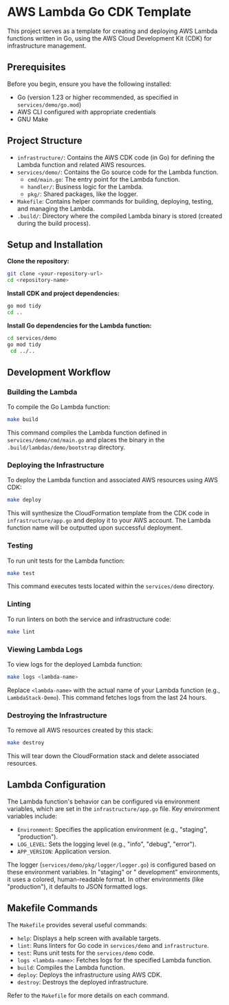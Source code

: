 # AWS Lambda Go CDK Template

This project serves as a template for creating and deploying AWS Lambda functions written in Go, using the AWS Cloud
Development Kit (CDK) for infrastructure management.

## Prerequisites

Before you begin, ensure you have the following installed:

* Go (version 1.23 or higher recommended, as specified in `services/demo/go.mod`)
* AWS CLI configured with appropriate credentials
* GNU Make

## Project Structure

* `infrastructure/`: Contains the AWS CDK code (in Go) for defining the Lambda function and related AWS resources.
* `services/demo/`: Contains the Go source code for the Lambda function.
    * `cmd/main.go`: The entry point for the Lambda function.
    * `handler/`: Business logic for the Lambda.
    * `pkg/`: Shared packages, like the logger.
* `Makefile`: Contains helper commands for building, deploying, testing, and managing the Lambda.
* `.build/`: Directory where the compiled Lambda binary is stored (created during the build process).

## Setup and Installation

**Clone the repository:**

```bash
git clone <your-repository-url>
cd <repository-name>
```

**Install CDK and project dependencies:**

```bash
go mod tidy
cd ..
```

**Install Go dependencies for the Lambda function:**

```bash
cd services/demo
go mod tidy
 cd ../..
```

## Development Workflow

### Building the Lambda

To compile the Go Lambda function:

```bash
make build
```

This command compiles the Lambda function defined in `services/demo/cmd/main.go` and places the binary in the
`.build/lambdas/demo/bootstrap` directory.

### Deploying the Infrastructure

To deploy the Lambda function and associated AWS resources using AWS CDK:

```bash
make deploy
```

This will synthesize the CloudFormation template from the CDK code in `infrastructure/app.go` and deploy it to your AWS
account. The Lambda function name will be outputted upon successful deployment.

### Testing

To run unit tests for the Lambda function:

```bash
make test
```

This command executes tests located within the `services/demo` directory.

### Linting

To run linters on both the service and infrastructure code:

```bash
make lint
```

### Viewing Lambda Logs

To view logs for the deployed Lambda function:

```bash
make logs <lambda-name>
```

Replace `<lambda-name>` with the actual name of your Lambda function (e.g., `LambdaStack-Demo`). This command fetches
logs from the last 24 hours.

### Destroying the Infrastructure

To remove all AWS resources created by this stack:

```bash
make destroy
```

This will tear down the CloudFormation stack and delete associated resources.

## Lambda Configuration

The Lambda function's behavior can be configured via environment variables, which are set in the `infrastructure/app.go`
file. Key environment variables include:

* `Environment`: Specifies the application environment (e.g., "staging", "production").
* `LOG_LEVEL`: Sets the logging level (e.g., "info", "debug", "error").
* `APP_VERSION`: Application version.

The logger (`services/demo/pkg/logger/logger.go`) is configured based on these environment variables. In "staging" or "
development" environments, it uses a colored, human-readable format. In other environments (like "production"), it
defaults to JSON formatted logs.

## Makefile Commands

The `Makefile` provides several useful commands:

* `help`: Displays a help screen with available targets.
* `lint`: Runs linters for Go code in `services/demo` and `infrastructure`.
* `test`: Runs unit tests for the `services/demo` code.
* `logs <lambda-name>`: Fetches logs for the specified Lambda function.
* `build`: Compiles the Lambda function.
* `deploy`: Deploys the infrastructure using AWS CDK.
* `destroy`: Destroys the deployed infrastructure.

Refer to the `Makefile` for more details on each command.
